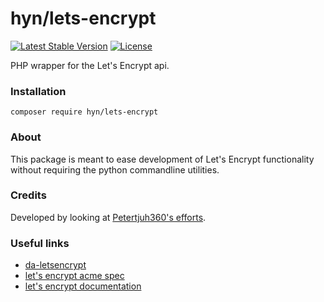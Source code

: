 # hyn/lets-encrypt

[![Latest Stable Version](https://poser.pugx.org/hyn/lets-encrypt/v/stable)][2]
[![License](https://poser.pugx.org/hyn/lets-encrypt/license)][2]

PHP wrapper for the Let's Encrypt api.

### Installation

```
composer require hyn/lets-encrypt
```

### About

This package is meant to ease development of Let's Encrypt functionality without
requiring the python commandline utilities.

### Credits

Developed by looking at [Petertjuh360's efforts](https://github.com/Petertjuh360/da-letsencrypt).

### Useful links

- [da-letsencrypt](https://github.com/Petertjuh360/da-letsencrypt)
- [let's encrypt acme spec](https://letsencrypt.github.io/acme-spec/#rfc.section)
- [let's encrypt documentation](https://letsencrypt.readthedocs.org/en/latest/)


[1]: https://github.com/hyn/lets-encrypt
[2]: https://packagist.org/packages/hyn/lets-encrypt